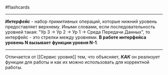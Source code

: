 #flashcards
***
***Интерфейс*** - набор примитивных операций, которые нижний уровень предоставляет верхнему. Иными словами, если последовательность уровней такая: "Ур 3 -> Ур 2 -> Ур 1 -> Среда Передачи Данных", то интерфейс - это стрелки между уровнями.
**В работе интерфейса уровень N вызывает функции уровня N-1**.
***
Отличается от [[Сервис уровня]] тем, что объясняет, ***КАК*** он реализует функции для работы и как их можно использовать для корректной работы.
<!--SR:!2025-09-22,1,230-->